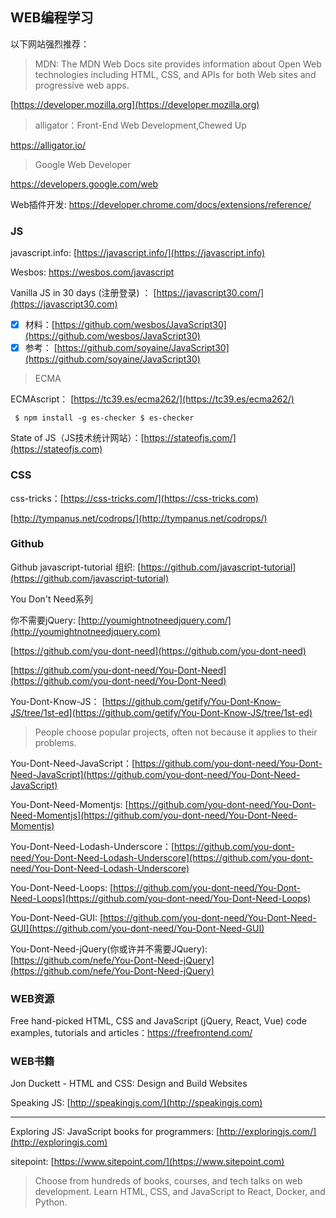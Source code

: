 ## WEB编程学习

以下网站强烈推荐：

> MDN: The MDN Web Docs site provides information about Open Web technologies including HTML, CSS, and APIs for both Web sites and progressive web apps.

[https://developer.mozilla.org](https://developer.mozilla.org)

> alligator：Front-End Web Development,Chewed Up

https://alligator.io/

> Google Web Developer

https://developers.google.com/web

Web插件开发: https://developer.chrome.com/docs/extensions/reference/

### JS

javascript.info: [https://javascript.info/](https://javascript.info)

Wesbos: https://wesbos.com/javascript


Vanilla JS in 30 days (注册登录) ： [https://javascript30.com/](https://javascript30.com)

* [x] 材料：[https://github.com/wesbos/JavaScript30](https://github.com/wesbos/JavaScript30)
* [x] 参考： [https://github.com/soyaine/JavaScript30](https://github.com/soyaine/JavaScript30)

> ECMA

ECMAscript： [https://tc39.es/ecma262/](https://tc39.es/ecma262/)

```
 $ npm install -g es-checker $ es-checker
```

State of JS（JS技术统计网站）：[https://stateofjs.com/](https://stateofjs.com)

### CSS

css-tricks：[https://css-tricks.com/](https://css-tricks.com)

[http://tympanus.net/codrops/](http://tympanus.net/codrops/)

### Github

Github javascript-tutorial 组织: [https://github.com/javascript-tutorial](https://github.com/javascript-tutorial)

You Don't Need系列

你不需要jQuery: [http://youmightnotneedjquery.com/](http://youmightnotneedjquery.com)

[https://github.com/you-dont-need](https://github.com/you-dont-need)

[https://github.com/you-dont-need/You-Dont-Need](https://github.com/you-dont-need/You-Dont-Need)

You-Dont-Know-JS： [https://github.com/getify/You-Dont-Know-JS/tree/1st-ed](https://github.com/getify/You-Dont-Know-JS/tree/1st-ed)

> People choose popular projects, often not because it applies to their problems.

You-Dont-Need-JavaScript：[https://github.com/you-dont-need/You-Dont-Need-JavaScript](https://github.com/you-dont-need/You-Dont-Need-JavaScript)

You-Dont-Need-Momentjs: [https://github.com/you-dont-need/You-Dont-Need-Momentjs](https://github.com/you-dont-need/You-Dont-Need-Momentjs)

You-Dont-Need-Lodash-Underscore：[https://github.com/you-dont-need/You-Dont-Need-Lodash-Underscore](https://github.com/you-dont-need/You-Dont-Need-Lodash-Underscore)

You-Dont-Need-Loops: [https://github.com/you-dont-need/You-Dont-Need-Loops](https://github.com/you-dont-need/You-Dont-Need-Loops)

You-Dont-Need-GUI: [https://github.com/you-dont-need/You-Dont-Need-GUI](https://github.com/you-dont-need/You-Dont-Need-GUI)

You-Dont-Need-jQuery(你或许并不需要JQuery): [https://github.com/nefe/You-Dont-Need-jQuery](https://github.com/nefe/You-Dont-Need-jQuery)

### WEB资源

Free hand-picked HTML, CSS and JavaScript (jQuery, React, Vue) code examples, tutorials and articles：https://freefrontend.com/

### WEB书籍

Jon Duckett - HTML and CSS: Design and Build Websites

Speaking JS: [http://speakingjs.com/](http://speakingjs.com)

---

Exploring JS: JavaScript books for programmers: [http://exploringjs.com/](http://exploringjs.com)

sitepoint: [https://www.sitepoint.com/](https://www.sitepoint.com)

> Choose from hundreds of books, courses, and tech talks on web development. Learn HTML, CSS, and JavaScript to React, Docker, and Python.


### 

